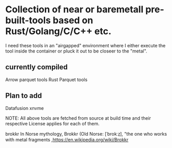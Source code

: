# Collection of near or baremetall pre-built-tools based on Rust/Golang/C/C++ etc.
I need these tools in an "airgapped" environment where I either execute the tool inside the container or pluck it out to be closeer to the "metal". 

## currently compiled
 Arrow parquet tools 
 Rust Parquet tools 

## Plan to add
 Datafusion 
 xnvme
 

NOTE: All above tools are fetched from source at build time and their respective License applies for each of them.

brokkr
 In Norse mythology, Brokkr (Old Norse: [ˈbrokːz̠], "the one who works with metal fragments  ,https://en.wikipedia.org/wiki/Brokkr
